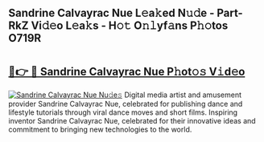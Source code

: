 ## Sandrine Calvayrac Nue L𝚎a𝚔ed N𝚞𝚍e - Part-RkZ Vi𝚍𝚎o L𝚎a𝚔s - H𝚘𝚝 O𝚗𝚕yf𝚊ns P𝚑𝚘tos O719R

# <h2><a href="http://kf5oldp.oniu.top/?m=Sandrine+Calvayrac+Nue">🔗👉 🔴 Sandrine Calvayrac Nue P𝚑ot𝚘𝚜 V𝚒d𝚎o</a></h2>

[![Sandrine Calvayrac Nue Nu𝚍e𝚜](https://i.imgur.com/0qMVB7G.gif)](http://kf5oldp.oniu.top/?m=Sandrine+Calvayrac+Nue)
Digital media artist and amusement provider Sandrine Calvayrac Nue, celebrated for publishing dance and lifestyle tutorials through viral dance moves and short films. Inspiring inventor Sandrine Calvayrac Nue, celebrated for their innovative ideas and commitment to bringing new technologies to the world.  
